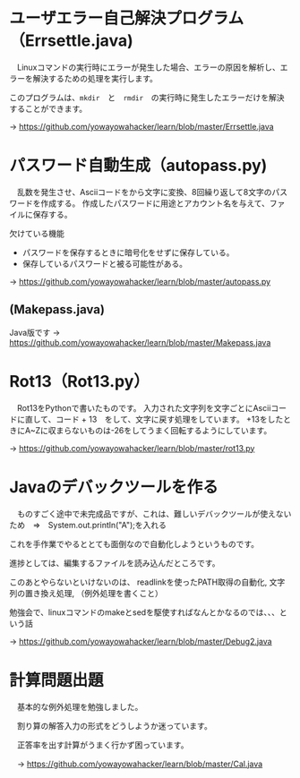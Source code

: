 # ユーザエラー自己解決プログラム（Errsettle.java)
　Linuxコマンドの実行時にエラーが発生した場合、エラーの原因を解析し、エラーを解決するための処理を実行します。
 
 このプログラムは、`mkdir`　と　`rmdir`　の実行時に発生したエラーだけを解決することができます。
 
 → https://github.com/yowayowahacker/learn/blob/master/Errsettle.java


# パスワード自動生成（autopass.py)
　乱数を発生させ、Asciiコードをから文字に変換、8回繰り返して8文字のパスワードを作成する。
 作成したパスワードに用途とアカウント名を与えて、ファイルに保存する。

欠けている機能
- パスワードを保存するときに暗号化をせずに保存している。
- 保存しているパスワードと被る可能性がある。

 → https://github.com/yowayowahacker/learn/blob/master/autopass.py
 ## (Makepass.java)
 Java版です
 → https://github.com/yowayowahacker/learn/blob/master/Makepass.java

# Rot13（Rot13.py）
　Rot13をPythonで書いたものです。
 入力された文字列を文字ごとにAsciiコードに直して、コード + 13　をして、文字に戻す処理をしています。
 +13をしたときにA~Zに収まらないものは-26をしてうまく回転するようにしています。

→ https://github.com/yowayowahacker/learn/blob/master/rot13.py

# Javaのデバックツールを作る
　ものすごく途中で未完成品ですが、これは、難しいデバックツールが使えないため　⇒　System.out.println("A");を入れる
 
 これを手作業でやるととても面倒なので自動化しようというものです。
 
 進捗としては、編集するファイルを読み込んだところです。
 
 このあとやらないといけないのは、
 readlinkを使ったPATH取得の自動化,
 文字列の置き換え処理,
 （例外処理を書くこと）

勉強会で、linuxコマンドのmakeとsedを駆使すればなんとかなるのでは、、、という話

→ https://github.com/yowayowahacker/learn/blob/master/Debug2.java

# 計算問題出題
　基本的な例外処理を勉強しました。

　割り算の解答入力の形式をどうしようか迷っています。
 
　正答率を出す計算がうまく行かず困っています。

　→ https://github.com/yowayowahacker/learn/blob/master/Cal.java
